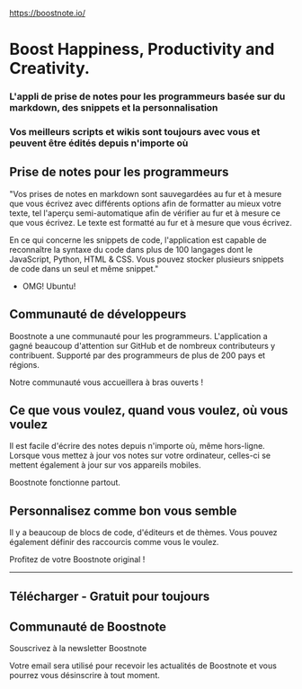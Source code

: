 https://boostnote.io/

# Boost Happiness, Productivity and Creativity.

### L'appli de prise de notes pour les programmeurs basée sur du markdown, des snippets et la personnalisation
### Vos meilleurs scripts et wikis sont toujours avec vous et peuvent être édités depuis n'importe où

## Prise de notes pour les programmeurs
"Vos prises de notes en markdown sont sauvegardées au fur et à mesure que vous écrivez avec différents options afin de formatter au mieux votre texte, tel l'aperçu semi-automatique afin de vérifier au fur et à mesure ce que vous écrivez. Le texte est formatté au fur et à mesure que vous écrivez.

En ce qui concerne les snippets de code, l'application est capable de reconnaître la syntaxe du code dans plus de 100 langages dont le JavaScript, Python, HTML & CSS. Vous pouvez stocker plusieurs snippets de code dans un seul et même snippet."

- OMG! Ubuntu!

## Communauté de développeurs
Boostnote a une communauté pour les programmeurs. L'application a gagné beaucoup d'attention sur GitHub et de nombreux contributeurs y contribuent.
Supporté par des programmeurs de plus de 200 pays et régions.

Notre communauté vous accueillera à bras ouverts !

## Ce que vous voulez, quand vous voulez, où vous voulez
Il est facile d'écrire des notes depuis n'importe où, même hors-ligne. Lorsque vous mettez à jour vos notes sur votre ordinateur, celles-ci se mettent également à jour sur vos appareils mobiles.

Boostnote fonctionne partout.

## Personnalisez comme bon vous semble
Il y a beaucoup de blocs de code, d'éditeurs et de thèmes. Vous pouvez également définir des raccourcis comme vous le voulez.

Profitez de votre Boostnote original !

---

Télécharger - Gratuit pour toujours
---

Communauté de Boostnote
---

Souscrivez à la newsletter Boostnote

Votre email sera utilisé pour recevoir les actualités de Boostnote et vous pourrez vous désinscrire à tout moment.